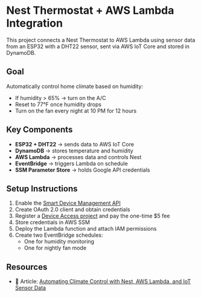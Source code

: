 # Nest Thermostat + AWS Lambda Integration

This project connects a Nest Thermostat to AWS Lambda using sensor data from an ESP32 with a DHT22 sensor, sent via AWS IoT Core and stored in DynamoDB.

## Goal

Automatically control home climate based on humidity:
- If humidity > 65% → turn on the A/C
- Reset to 77°F once humidity drops
- Turn on the fan every night at 10 PM for 12 hours

## Key Components

- **ESP32 + DHT22** → sends data to AWS IoT Core
- **DynamoDB** → stores temperature and humidity
- **AWS Lambda** → processes data and controls Nest
- **EventBridge** → triggers Lambda on schedule
- **SSM Parameter Store** → holds Google API credentials

## Setup Instructions

1. Enable the [Smart Device Management API](https://console.cloud.google.com/marketplace/product/google/smartdevicemanagement.googleapis.com)
2. Create OAuth 2.0 client and obtain credentials
3. Register a [Device Access project](https://console.nest.google.com/device-access/project-list) and pay the one-time $5 fee
4. Store credentials in AWS SSM
5. Deploy the Lambda function and attach IAM permissions
6. Create two EventBridge schedules:
   - One for humidity monitoring
   - One for nightly fan mode

## Resources

- 📘 Article: [Automating Climate Control with Nest, AWS Lambda, and IoT Sensor Data](https://www.linkedin.com/pulse/automating-climate-control-nest-aws-lambda-iot-sensor-semeniuk-xp8ye)
